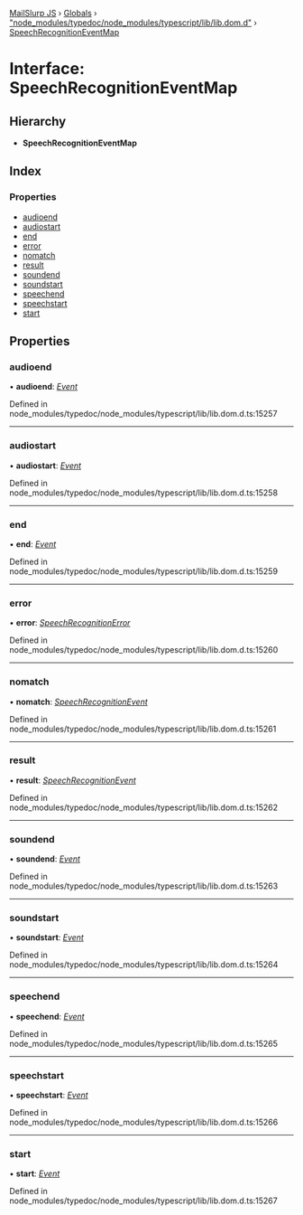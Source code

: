 [MailSlurp JS](../README.md) › [Globals](../globals.md) › ["node_modules/typedoc/node_modules/typescript/lib/lib.dom.d"](../modules/_node_modules_typedoc_node_modules_typescript_lib_lib_dom_d_.md) › [SpeechRecognitionEventMap](_node_modules_typedoc_node_modules_typescript_lib_lib_dom_d_.speechrecognitioneventmap.md)

# Interface: SpeechRecognitionEventMap

## Hierarchy

* **SpeechRecognitionEventMap**

## Index

### Properties

* [audioend](_node_modules_typedoc_node_modules_typescript_lib_lib_dom_d_.speechrecognitioneventmap.md#audioend)
* [audiostart](_node_modules_typedoc_node_modules_typescript_lib_lib_dom_d_.speechrecognitioneventmap.md#audiostart)
* [end](_node_modules_typedoc_node_modules_typescript_lib_lib_dom_d_.speechrecognitioneventmap.md#end)
* [error](_node_modules_typedoc_node_modules_typescript_lib_lib_dom_d_.speechrecognitioneventmap.md#error)
* [nomatch](_node_modules_typedoc_node_modules_typescript_lib_lib_dom_d_.speechrecognitioneventmap.md#nomatch)
* [result](_node_modules_typedoc_node_modules_typescript_lib_lib_dom_d_.speechrecognitioneventmap.md#result)
* [soundend](_node_modules_typedoc_node_modules_typescript_lib_lib_dom_d_.speechrecognitioneventmap.md#soundend)
* [soundstart](_node_modules_typedoc_node_modules_typescript_lib_lib_dom_d_.speechrecognitioneventmap.md#soundstart)
* [speechend](_node_modules_typedoc_node_modules_typescript_lib_lib_dom_d_.speechrecognitioneventmap.md#speechend)
* [speechstart](_node_modules_typedoc_node_modules_typescript_lib_lib_dom_d_.speechrecognitioneventmap.md#speechstart)
* [start](_node_modules_typedoc_node_modules_typescript_lib_lib_dom_d_.speechrecognitioneventmap.md#start)

## Properties

###  audioend

• **audioend**: *[Event](_node_modules_typedoc_node_modules_typescript_lib_lib_dom_d_.event.md)*

Defined in node_modules/typedoc/node_modules/typescript/lib/lib.dom.d.ts:15257

___

###  audiostart

• **audiostart**: *[Event](_node_modules_typedoc_node_modules_typescript_lib_lib_dom_d_.event.md)*

Defined in node_modules/typedoc/node_modules/typescript/lib/lib.dom.d.ts:15258

___

###  end

• **end**: *[Event](_node_modules_typedoc_node_modules_typescript_lib_lib_dom_d_.event.md)*

Defined in node_modules/typedoc/node_modules/typescript/lib/lib.dom.d.ts:15259

___

###  error

• **error**: *[SpeechRecognitionError](_node_modules_typedoc_node_modules_typescript_lib_lib_dom_d_.speechrecognitionerror.md)*

Defined in node_modules/typedoc/node_modules/typescript/lib/lib.dom.d.ts:15260

___

###  nomatch

• **nomatch**: *[SpeechRecognitionEvent](_node_modules_typedoc_node_modules_typescript_lib_lib_dom_d_.speechrecognitionevent.md)*

Defined in node_modules/typedoc/node_modules/typescript/lib/lib.dom.d.ts:15261

___

###  result

• **result**: *[SpeechRecognitionEvent](_node_modules_typedoc_node_modules_typescript_lib_lib_dom_d_.speechrecognitionevent.md)*

Defined in node_modules/typedoc/node_modules/typescript/lib/lib.dom.d.ts:15262

___

###  soundend

• **soundend**: *[Event](_node_modules_typedoc_node_modules_typescript_lib_lib_dom_d_.event.md)*

Defined in node_modules/typedoc/node_modules/typescript/lib/lib.dom.d.ts:15263

___

###  soundstart

• **soundstart**: *[Event](_node_modules_typedoc_node_modules_typescript_lib_lib_dom_d_.event.md)*

Defined in node_modules/typedoc/node_modules/typescript/lib/lib.dom.d.ts:15264

___

###  speechend

• **speechend**: *[Event](_node_modules_typedoc_node_modules_typescript_lib_lib_dom_d_.event.md)*

Defined in node_modules/typedoc/node_modules/typescript/lib/lib.dom.d.ts:15265

___

###  speechstart

• **speechstart**: *[Event](_node_modules_typedoc_node_modules_typescript_lib_lib_dom_d_.event.md)*

Defined in node_modules/typedoc/node_modules/typescript/lib/lib.dom.d.ts:15266

___

###  start

• **start**: *[Event](_node_modules_typedoc_node_modules_typescript_lib_lib_dom_d_.event.md)*

Defined in node_modules/typedoc/node_modules/typescript/lib/lib.dom.d.ts:15267
